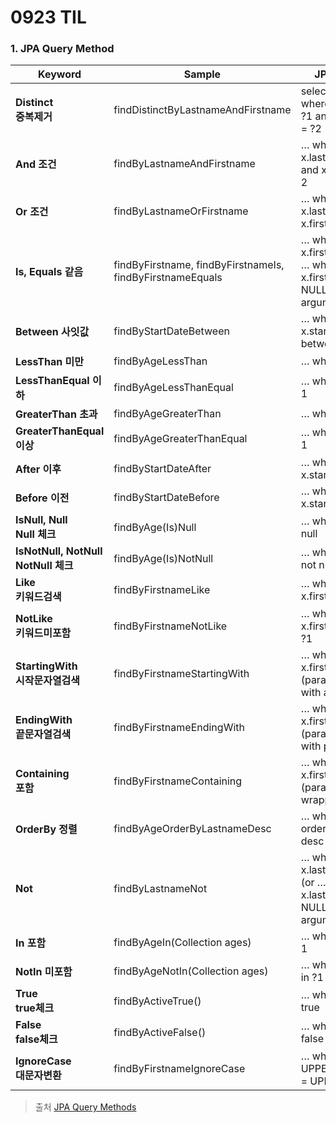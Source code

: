 # 0923 TIL

### 1. JPA Query Method
| **Keyword**         | **Sample**                    | **JPQL Snippet**                                             |
|---------------------|-------------------------------|--------------------------------------------------------------|
| **Distinct <br>중복제거**         | findDistinctByLastnameAndFirstname | select distinct …​ where x.lastname = ?1 and x.firstname = ?2 |
| **And 조건**              | findByLastnameAndFirstname    | … where x.lastname = ?1 and x.firstname = ?2                  |
| **Or 조건**               | findByLastnameOrFirstname     | … where x.lastname = ?1 or x.firstname = ?2                   |
| **Is, Equals 같음**       | findByFirstname, findByFirstnameIs, findByFirstnameEquals | … where x.firstname = ?1 (or … where x.firstname IS NULL if the argument is null) |
| **Between 사잇값**          | findByStartDateBetween        | … where x.startDate between ?1 and ?2                         |
| **LessThan 미만**         | findByAgeLessThan             | … where x.age < ?1                                            |
| **LessThanEqual 이하**    | findByAgeLessThanEqual        | … where x.age <= ?1                                           |
| **GreaterThan 초과**      | findByAgeGreaterThan         | … where x.age > ?1                                            |
| **GreaterThanEqual 이상** | findByAgeGreaterThanEqual    | … where x.age >= ?1                                           |
| **After 이후**            | findByStartDateAfter          | … where x.startDate > ?1                                      |
| **Before 이전**           | findByStartDateBefore         | … where x.startDate < ?1                                      |
| **IsNull, Null <br>Null 체크**     | findByAge(Is)Null             | … where x.age is null                                         |
| **IsNotNull, NotNull <br>NotNull 체크** | findByAge(Is)NotNull         | … where x.age is not null                                     |
| **Like <br>키워드검색**             | findByFirstnameLike           | … where x.firstname like ?1                                   |
| **NotLike <br>키워드미포함**          | findByFirstnameNotLike       | … where x.firstname not like ?1                               |
| **StartingWith <br>시작문자열검색**     | findByFirstnameStartingWith   | … where x.firstname like ?1 (parameter bound with appended %) |
| **EndingWith <br>끝문자열검색**       | findByFirstnameEndingWith     | … where x.firstname like ?1 (parameter bound with prepended %)|
| **Containing <br>포함**       | findByFirstnameContaining     | … where x.firstname like ?1 (parameter bound wrapped in %)    |
| **OrderBy 정렬**          | findByAgeOrderByLastnameDesc  | … where x.age = ?1 order by x.lastname desc                   |
| **Not**              | findByLastnameNot             | … where x.lastname <> ?1 (or … where x.lastname IS NOT NULL if the argument is null) |
| **In 포함**               | findByAgeIn(Collection<Age> ages) | … where x.age in ?1                                          |
| **NotIn 미포함**            | findByAgeNotIn(Collection<Age> ages) | … where x.age not in ?1                                      |
| **True <br>true체크**             | findByActiveTrue()            | … where x.active = true                                       |
| **False <br>false체크**            | findByActiveFalse()           | … where x.active = false                                      |
| **IgnoreCase <br>대문자변환**       | findByFirstnameIgnoreCase     | … where UPPER(x.firstname) = UPPER(?1)                        |
>출처 [JPA Query Methods](https://docs.spring.io/spring-data/jpa/reference/jpa/query-methods.html#page-title)

